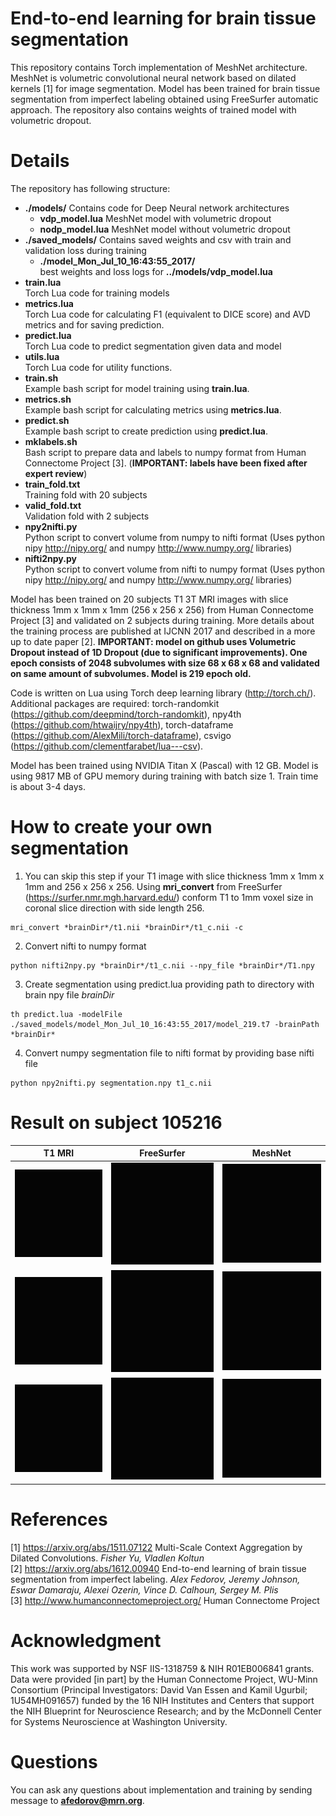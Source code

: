# End-to-end learning for brain tissue segmentation

This repository contains Torch implementation of MeshNet architecture. MeshNet is volumetric convolutional neural network based on dilated kernels [1] for image segmentation. Model has been trained for brain tissue segmentation from imperfect labeling obtained using FreeSurfer automatic approach. The repository also contains weights of trained model with volumetric dropout.

# Details

The repository has following structure:

- **./models/**
  Contains code for Deep Neural network architectures
  - **vdp_model.lua**
    MeshNet model with volumetric dropout
  - **nodp_model.lua**
    MeshNet model without volumetric dropout
- **./saved_models/**
  Contains saved weights and csv with train and validation loss during training  
  - **./model_Mon_Jul_10_16:43:55_2017/**  
  best weights and loss logs for **../models/vdp_model.lua**
- **train.lua**  
  Torch Lua code for training models
- **metrics.lua**  
  Torch Lua code for calculating F1 (equivalent to DICE score) and AVD metrics and for saving prediction.
- **predict.lua**  
  Torch Lua code to predict segmentation given data and model
- **utils.lua**  
  Torch Lua code for utility functions.
- **train.sh**  
  Example bash script for model training using **train.lua**.
- **metrics.sh**  
  Example bash script for calculating metrics using **metrics.lua**.
- **predict.sh**  
  Example bash script to create prediction using **predict.lua**.
- **mklabels.sh**  
  Bash script to prepare data and labels to numpy format from Human Connectome Project [3]. (**IMPORTANT: labels have been fixed after expert review**)
- **train_fold.txt**  
  Training fold with 20 subjects
- **valid_fold.txt**  
  Validation fold with 2 subjects
- **npy2nifti.py**  
  Python script to convert volume from numpy to nifti format (Uses python nipy http://nipy.org/ and numpy http://www.numpy.org/ libraries)
- **nifti2npy.py**  
  Python script to convert volume from nifti to numpy format (Uses python nipy http://nipy.org/ and numpy http://www.numpy.org/ libraries)

Model has been trained on 20 subjects T1 3T MRI images with slice thickness 1mm x 1mm x 1mm (256 x 256 x 256) from Human Connectome Project [3] and validated on 2 subjects during training.
More details about the training process are published at IJCNN 2017 and described in a more up to date paper [2]. **IMPORTANT: model on github uses Volumetric Dropout instead of 1D Dropout (due to significant improvements). One epoch consists of 2048 subvolumes with size 68 x 68 x 68 and validated on same amount of subvolumes. Model is 219 epoch old.**

Code is written on Lua using Torch deep learning library (http://torch.ch/).
Additional packages are required: torch-randomkit (https://github.com/deepmind/torch-randomkit), npy4th (https://github.com/htwaijry/npy4th), torch-dataframe (https://github.com/AlexMili/torch-dataframe), csvigo (https://github.com/clementfarabet/lua---csv).

Model has been trained using NVIDIA Titan X (Pascal) with 12 GB. Model is using 9817 MB of GPU memory during training with batch size 1. Train time is about 3-4 days.

# How to create your own segmentation
1. You can skip this step if your T1 image with slice thickness 1mm x 1mm x 1mm and 256 x 256 x 256. 
Using **mri_convert** from FreeSurfer (https://surfer.nmr.mgh.harvard.edu/) conform T1 to 1mm voxel size in coronal slice direction with side length 256.
```
mri_convert *brainDir*/t1.nii *brainDir*/t1_c.nii -c
```
2. Convert nifti to numpy format
```
python nifti2npy.py *brainDir*/t1_c.nii --npy_file *brainDir*/T1.npy
```
3. Create segmentation using predict.lua providing path to directory with brain npy file *brainDir*
```
th predict.lua -modelFile ./saved_models/model_Mon_Jul_10_16:43:55_2017/model_219.t7 -brainPath *brainDir*
```
4. Convert numpy segmentation file to nifti format by providing base nifti file
```
python npy2nifti.py segmentation.npy t1_c.nii
```

# Result on subject **105216**
| T1 MRI  | FreeSurfer | MeshNet |
|---|---|---|
| ![Alt Text](https://github.com/Entodi/MeshNet/blob/master/gif/axial_t1.gif?raw=true)  |  ![Alt Text](https://github.com/Entodi/MeshNet/blob/master/gif/axial_fs.gif?raw=true)  | ![Alt Text](https://github.com/Entodi/MeshNet/blob/master/gif/axial_219.gif?raw=true)   |
| ![Alt Text](https://github.com/Entodi/MeshNet/blob/master/gif/sagittal_t1.gif?raw=true)  | ![Alt Text](https://github.com/Entodi/MeshNet/blob/master/gif/sagittal_fs.gif?raw=true)   | ![Alt Text](https://github.com/Entodi/MeshNet/blob/master/gif/sagittal_219.gif?raw=true)   |
| ![Alt Text](https://github.com/Entodi/MeshNet/blob/master/gif/coronal_t1.gif?raw=true)  | ![Alt Text](https://github.com/Entodi/MeshNet/blob/master/gif/coronal_fs.gif?raw=true)  | ![Alt Text](https://github.com/Entodi/MeshNet/blob/master/gif/coronal_219.gif?raw=true)  |

# References
[1] https://arxiv.org/abs/1511.07122 Multi-Scale Context Aggregation by Dilated Convolutions. *Fisher Yu, Vladlen Koltun*  
[2] https://arxiv.org/abs/1612.00940 End-to-end learning of brain tissue segmentation from imperfect labeling. *Alex Fedorov, Jeremy Johnson, Eswar Damaraju, Alexei Ozerin, Vince D. Calhoun, Sergey M. Plis*  
[3] http://www.humanconnectomeproject.org/ Human Connectome Project

# Acknowledgment

This work was supported by  NSF IIS-1318759 & NIH R01EB006841 grants.
Data were provided [in part] by the Human Connectome Project, WU-Minn Consortium (Principal Investigators: David Van Essen and Kamil Ugurbil; 1U54MH091657) funded by the 16 NIH Institutes and Centers that support the NIH Blueprint for Neuroscience Research; and by the McDonnell Center for Systems Neuroscience at Washington University.

# Questions

You can ask any questions about implementation and training by sending message to **afedorov@mrn.org**.
